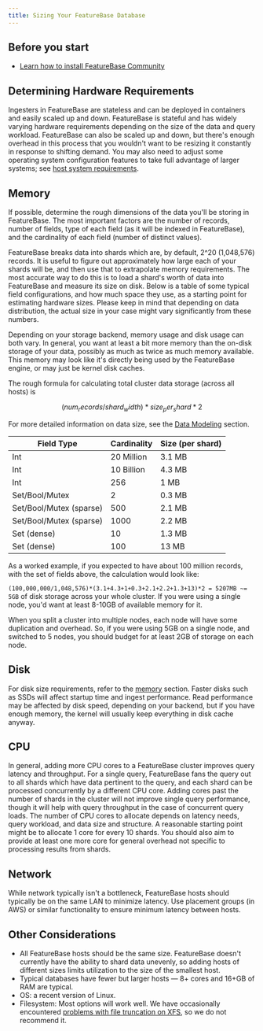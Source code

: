 ```yaml
---
title: Sizing Your FeatureBase Database
---
```


## Before you start

* [Learn how to install FeatureBase Community](/community/community-setup/community-install-config)

## Determining Hardware Requirements

Ingesters in FeatureBase are stateless and can be deployed in containers and easily scaled up and down. FeatureBase is stateful and has widely varying hardware requirements depending on the size of the data and query workload. FeatureBase can also be scaled up and down, but there's enough overhead in this process that you wouldn't want to be resizing it constantly in response to shifting demand. You may also need to adjust some operating system configuration features to take full advantage of larger systems; see [host system requirements](/community/community-setup/hostsystem).

## Memory

If possible, determine the rough dimensions of the data you'll be storing in FeatureBase. The most important factors are the number of records, number of fields, type of each field (as it will be indexed in FeatureBase), and the cardinality of each field (number of distinct values).

FeatureBase breaks data into shards which are, by default, 2^20 (1,048,576) records. It is useful to figure out approximately how large each of your shards will be, and then use that to extrapolate memory requirements. The most accurate way to do this is to load a shard's worth of data into FeatureBase and measure its size on disk. Below is a table of some typical field configurations, and how much space they use, as a starting point for estimating hardware sizes. Please keep in mind that depending on data distribution, the actual size in your case might vary significantly from these numbers.

Depending on your storage backend, memory usage and disk usage can both vary. In general, you want at least a bit more memory than the on-disk storage of your data, possibly as much as twice as much memory available. This memory may look like it's directly being used by the FeatureBase engine, or may just be kernel disk caches.

The rough formula for calculating total cluster data storage (across all hosts) is

```math
(num_records/shard_width)*size_per_shard*2
```

For more detailed information on data size, see the [Data Modeling](/concepts/data-modeling-overview) section.

| Field Type              | Cardinality | Size (per shard) |
| -                       |           - | -                |
| Int                     |  20 Million | 3.1 MB           |
| Int                     |  10 Billion | 4.3 MB           |
| Int                     |         256 | 1 MB             |
| Set/Bool/Mutex          |           2 | 0.3 MB           |
| Set/Bool/Mutex (sparse) |         500 | 2.1 MB           |
| Set/Bool/Mutex (sparse) |        1000 | 2.2 MB           |
| Set (dense)             |          10 | 1.3 MB           |
| Set (dense)             |         100 | 13 MB            |


As a worked example, if you expected to have about 100 million records, with the set of fields above, the calculation would look like:

`(100,000,000/1,048,576)*(3.1+4.3+1+0.3+2.1+2.2+1.3+13)*2 = 5207MB ~= 5GB` of disk storage across your whole cluster. If you were using a single node, you'd want at least 8-10GB of available memory for it.

When you split a cluster into multiple nodes, each node will have some duplication and overhead. So, if you were using 5GB on a single node, and switched to 5 nodes, you should budget for at least 2GB of storage on each node.

## Disk

For disk size requirements, refer to the [memory](#memory) section. Faster disks such as SSDs will affect startup time and ingest performance. Read performance may be affected by disk speed, depending on your backend, but if you have enough memory, the kernel will usually keep everything in disk cache anyway.

## CPU

In general, adding more CPU cores to a FeatureBase cluster improves query latency and throughput. For a single query, FeatureBase fans the query out to all shards which have data pertinent to the query, and each shard can be processed concurrently by a different CPU core. Adding cores past the number of shards in the cluster will not improve single query performance, though it will help with query throughput in the case of concurrent query loads. The number of CPU cores to allocate depends on latency needs, query workload, and data size and structure. A reasonable starting point might be to allocate 1 core for every 10 shards. You should also aim to provide at least one more core for general overhead not specific to processing results from shards.

## Network

While network typically isn't a bottleneck, FeatureBase hosts should typically be on the same LAN to minimize latency. Use placement groups (in AWS) or similar functionality to ensure minimum latency between hosts.

## Other Considerations

*   All FeatureBase hosts should be the same size. FeatureBase doesn't currently have the ability to shard data unevenly, so adding hosts of different sizes limits utilization to the size of the smallest host.
*   Typical databases have fewer but larger hosts — 8+ cores and 16+GB of RAM are typical.
*   OS: a recent version of Linux.
*   Filesystem: Most options will work well. We have occasionally encountered [problems with file truncation on XFS](https://stackoverflow.com/questions/47077828/xfs-rhel7-3-cold-reboot-file-truncate), so we do not recommend it.

